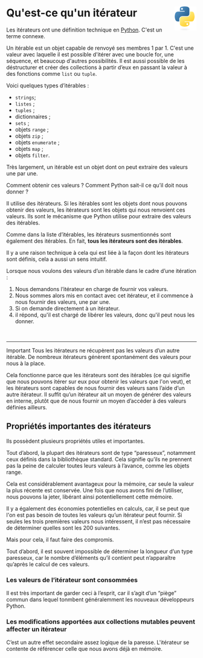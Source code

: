 # **Qu'est-ce qu'un itérateur** <a href="../../"><img align="right" src="../../assets/logo/Python-logo-notext.svg" alt="Python" title="Phthon" widht="auto" height="64px"></a>

Les itérateurs ont une définition technique en [Python](https://docs.python.org/3/glossary.html#term-iterator "Documentation Python à propos de l'itérateur"). C'est un terme connexe.

Un itérable est un objet capable de renvoyé ses membres 1 par 1. C'est une valeur avec laquelle il est possible d'itérer avec une boucle for, une séquence, et beaucoup d'autres possibilités. Il est aussi possible de les déstructurer et créer des collections à partir d’eux en passant la valeur à des fonctions comme `list` ou `tuple`.

Voici quelques types d’itérables :
* `strings`;
* `listes` ;
* `tuples` ;
* dictionnaires ;
* `sets` ;
* objets `range` ;
* objets `zip` ;
* objets `enumerate` ;
* objets `map` ;
* objets `filter`.  

Très largement, un itérable est un objet dont on peut extraire des valeurs une par une.

Comment obtenir ces valeurs ? Comment Python sait-il ce qu’il doit nous donner ?

Il utilise des itérateurs. Si les itérables sont les objets dont nous pouvons obtenir des valeurs, les itérateurs sont les objets qui nous renvoient ces valeurs. Ils sont le mécanisme que Python utilise pour extraire des valeurs des itérables.

Comme dans la liste d’itérables, les itérateurs susmentionnés sont également des itérables. En fait, **tous les itérateurs sont des itérables**.

Il y a une raison technique à cela qui est liée à la façon dont les itérateurs sont définis, cela a aussi un sens intuitif.

Lorsque nous voulons des valeurs d’un itérable dans le cadre d’une itération : 
1. Nous demandons l’itérateur en charge de fournir vos valeurs.
2. Nous sommes alors mis en contact avec cet itérateur, et il commence à nous fournir des valeurs, une par une.
3. Si on demande directement à un itérateur.
4. il répond, qu'il est chargé de libérer les valeurs, donc qu'il peut nous les donner.

<br>

___

Important
Tous les itérateurs ne récupèrent pas les valeurs d’un autre itérable. De nombreux itérateurs génèrent spontanément des valeurs pour nous à la place.

Cela fonctionne parce que les itérateurs sont des itérables (ce qui signifie que nous pouvons itérer sur eux pour obtenir les valeurs que l'on veut), et les itérateurs sont capables de nous fournir des valeurs sans l’aide d’un autre itérateur. Il suffit qu’un itérateur ait un moyen de générer des valeurs en interne, plutôt que de nous fournir un moyen d’accéder à des valeurs définies ailleurs.

## Propriétés importantes des itérateurs

Ils possèdent plusieurs propriétés utiles et importantes.  

Tout d’abord, la plupart des itérateurs sont de type “paresseux”, notamment ceux définis dans la bibliothèque standard. Cela signifie qu’ils ne prennent pas la peine de calculer toutes leurs valeurs à l’avance, comme les objets range.

Cela est considérablement avantageux pour la mémoire, car seule la valeur la plus récente est conservée. Une fois que nous avons fini de l’utiliser, nous pouvons la jeter, libérant ainsi potentiellement cette mémoire.

Il y a également des économies potentielles en calculs, car, il se peut que l'on est pas besoin de toutes les valeurs qu’un itérateur peut fournir. Si seules les trois premières valeurs nous intéressent, il n’est pas nécessaire de déterminer quelles sont les 200 suivantes.

Mais pour cela, il faut faire des compromis.

Tout d’abord, il est souvent impossible de déterminer la longueur d’un type paresseux, car le nombre d’éléments qu’il contient peut n’apparaître qu’après le calcul de ces valeurs. 

### Les valeurs de l’itérateur sont consommées

Il est très important de garder ceci à l’esprit, car il s’agit d’un “piège” commun dans lequel tonmbent généralemment les nouveaux développeurs Python.

### Les modifications apportées aux collections mutables peuvent affecter un itérateur

C’est un autre effet secondaire assez logique de la paresse. L'itérateur se contente de référencer celle que nous avons déjà en mémoire.